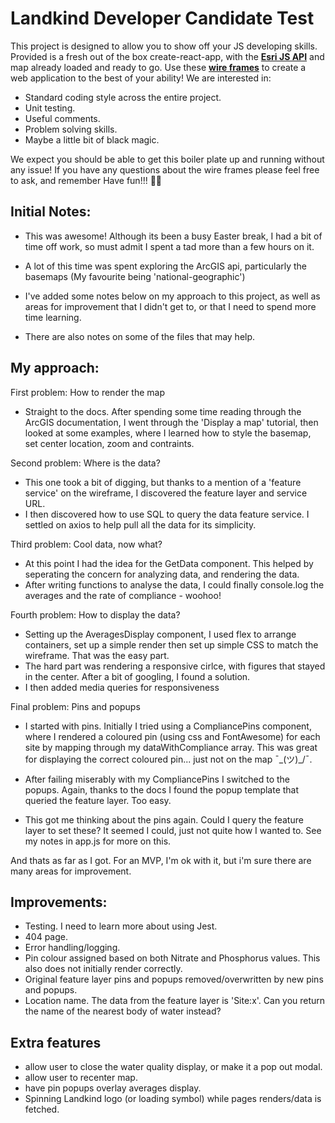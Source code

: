 # Landkind Developer Candidate Test

This project is designed to allow you to show off your JS developing skills. Provided is a fresh out of the box create-react-app, with the **[Esri JS API](https://developers.arcgis.com/javascript/latest/api-reference/index.html)** and map already loaded and ready to go. Use these **[wire frames](https://gpsitnz.sharepoint.com/:b:/g/EYF24WqbsG1ImTHG-L8Ks5oBoc4DUDDgZqXDplGJGsjF-Q)** to create a web application to the best of your ability! We are interested in:

  - Standard coding style across the entire project.
  - Unit testing.
  - Useful comments.
  - Problem solving skills.
  - Maybe a little bit of black magic.

We expect you should be able to get this boiler plate up and running without any issue! If you have any questions about the wire frames please feel free to ask, and remember Have fun!!! 🤘🏻

## Initial Notes:

 - This was awesome! Although its been a busy Easter break, I had a bit of time off work, so must admit I spent a tad more than a few hours on it.
 - A lot of this time was spent exploring the ArcGIS api, particularly the basemaps (My favourite being 'national-geographic')
 
 - I've added some notes below on my approach to this project, as well as areas for improvement that I didn't get to, or that I need to spend more time learning.

 - There are also notes on some of the files that may help.


## My approach:

 First problem: How to render the map

 - Straight to the docs. After spending some time reading through the ArcGIS documentation, I went through the 'Display a map' tutorial, then looked at some examples, where I learned how to style the basemap, set center location, zoom and contraints.

 Second problem: Where is the data?

 - This one took a bit of digging, but thanks to a mention of a 'feature service' on the wireframe, I discovered the feature layer and service URL.
 - I then discovered how to use SQL to query the data feature service. I settled on axios to help pull all the data for its simplicity.

Third problem: Cool data, now what?

- At this point I had the idea for the GetData component. This helped by seperating the concern for analyzing data, and rendering the data.
- After writing functions to analyse the data, I could finally console.log the averages and the rate of compliance - woohoo!

Fourth problem: How to display the data?

- Setting up the AveragesDisplay component, I used flex to arrange containers, set up a simple render then set up simple CSS to match the wireframe. That was the easy part.
- The hard part was rendering a responsive cirlce, with figures that stayed in the center. After a bit of googling, I found a solution.
- I then added media queries for responsiveness

Final problem: Pins and popups

- I started with pins. Initially I tried using a CompliancePins component, where I rendered a coloured pin (using css and FontAwesome) for each site by mapping through my dataWithCompliance array. This was great for displaying the correct coloured pin... just not on the map ¯\_(ツ)_/¯.

- After failing miserably with my CompliancePins I switched to the popups. Again, thanks to the docs I found the popup template that queried the feature layer. Too easy.

- This got me thinking about the pins again. Could I query the feature layer to set these? It seemed I could, just not quite how I wanted to. See my notes in app.js for more on this.

And thats as far as I got. For an MVP, I'm ok with it, but i'm sure there are many areas for improvement.

## Improvements:

 - Testing. I need to learn more about using Jest.  
 - 404 page.
 - Error handling/logging.
 - Pin colour assigned based on both Nitrate and Phosphorus values. This also does not initially render correctly.
 - Original feature layer pins and popups removed/overwritten by new pins and popups.
 - Location name. The data from the feature layer is 'Site:x'. Can you return the name of the nearest body of water instead?


## Extra features

 - allow user to close the water quality display, or make it a pop out modal.
 - allow user to  recenter map.
 - have pin popups overlay averages display.
 - Spinning Landkind logo (or loading symbol) while pages renders/data is fetched.


